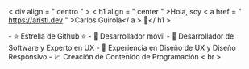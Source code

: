 < div  align = " centro " >
< h1  align = " center " >Hola, soy < a  href = " https://aristi.dev " >Carlos Guirola</ a > 👋</ h1 >
</div>​​
- ⭐ Estrella de Github ⭐
- 📲 Desarrollador móvil
- 🌟 Desarrollador de Software y Experto en UX
- 🔧 Experiencia en Diseño de UX y Diseño Responsivo
- 📈 Creación de Contenido de Programación
< br >




